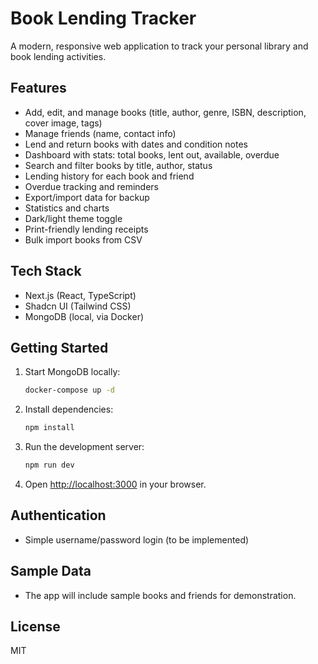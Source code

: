 # Book Lending Tracker

A modern, responsive web application to track your personal library and book lending activities.

## Features
- Add, edit, and manage books (title, author, genre, ISBN, description, cover image, tags)
- Manage friends (name, contact info)
- Lend and return books with dates and condition notes
- Dashboard with stats: total books, lent out, available, overdue
- Search and filter books by title, author, status
- Lending history for each book and friend
- Overdue tracking and reminders
- Export/import data for backup
- Statistics and charts
- Dark/light theme toggle
- Print-friendly lending receipts
- Bulk import books from CSV

## Tech Stack
- Next.js (React, TypeScript)
- Shadcn UI (Tailwind CSS)
- MongoDB (local, via Docker)

## Getting Started
1. Start MongoDB locally:
   ```bash
   docker-compose up -d
   ```
2. Install dependencies:
   ```bash
   npm install
   ```
3. Run the development server:
   ```bash
   npm run dev
   ```
4. Open [http://localhost:3000](http://localhost:3000) in your browser.

## Authentication
- Simple username/password login (to be implemented)

## Sample Data
- The app will include sample books and friends for demonstration.

## License
MIT
